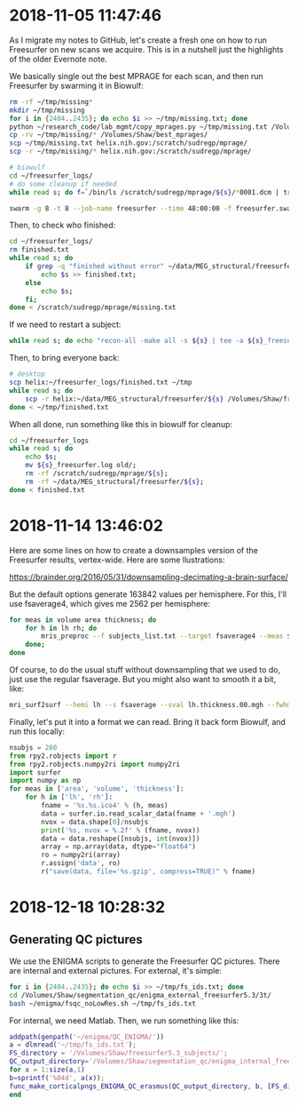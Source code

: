 # 2018-11-05 11:47:46

As I migrate my notes to GitHub, let's create a fresh one on how to run
Freesurfer on new scans we acquire. This is in a nutshell just the highlights of
the older Evernote note.

We basically single out the best MPRAGE for each scan, and then run Freesurfer
by swarming it in Biowulf:

```bash
rm -rf ~/tmp/missing*
mkdir ~/tmp/missing
for i in {2404..2435}; do echo $i >> ~/tmp/missing.txt; done 
python ~/research_code/lab_mgmt/copy_mprages.py ~/tmp/missing.txt /Volumes/Shaw/ ~/tmp/missing/
cp -rv ~/tmp/missing/* /Volumes/Shaw/best_mprages/
scp ~/tmp/missing.txt helix.nih.gov:/scratch/sudregp/mprage/
scp -r ~/tmp/missing/* helix.nih.gov:/scratch/sudregp/mprage/
```

```bash
# biowulf
cd ~/freesurfer_logs/
# do some cleanup if needed
while read s; do f=`/bin/ls /scratch/sudregp/mprage/${s}/*0001.dcm | tr -d '\n'`; echo "source /usr/local/apps/freesurfer/5.3.0/SetUpFreeSurfer.sh; recon-all -i $f -subjid ${s} -all -openmp 8 | tee -a ${s}_freesurfer.log" >> freesurfer.swarm; done < /scratch/sudregp/mprage/missing.txt

swarm -g 8 -t 8 --job-name freesurfer --time 48:00:00 -f freesurfer.swarm -m freesurfer/5.3.0 --logdir trash
```

Then, to check who finished:

```bash
cd ~/freesurfer_logs/
rm finished.txt
while read s; do 
    if grep -q "finished without error" ~/data/MEG_structural/freesurfer/${s}/scripts/recon-all.log; then
        echo $s >> finished.txt;
    else
        echo $s;
    fi;
done < /scratch/sudregp/mprage/missing.txt
```

If we need to restart a subject:

```bash
while read s; do echo "recon-all -make all -s ${s} | tee -a ${s}_freesurfer.log" >> redo.swarm; done < redo  
```

Then, to bring everyone back:

```bash
# desktop
scp helix:~/freesurfer_logs/finished.txt ~/tmp
while read s; do
    scp -r helix:~/data/MEG_structural/freesurfer/${s} /Volumes/Shaw/freesurfer5.3_subjects/;
done < ~/tmp/finished.txt
```

When all done, run something like this in biowulf for cleanup:

```bash
cd ~/freesurfer_logs
while read s; do
    echo $s;
    mv ${s}_freesurfer.log old/;
    rm -rf /scratch/sudregp/mprage/${s};
    rm -rf ~/data/MEG_structural/freesurfer/${s};
done < finished.txt
```

# 2018-11-14 13:46:02

Here are some lines on how to create a downsamples version of the Freesurfer results, vertex-wide. Here are some llustrations: 

https://brainder.org/2016/05/31/downsampling-decimating-a-brain-surface/

But the default options generate 163842 values per hemisphere. For this, I'll use fsaverage4, which gives me 2562 per hemisphere:

```bash
for meas in volume area thickness; do
    for h in lh rh; do
        mris_preproc --f subjects_list.txt --target fsaverage4 --meas $meas --hemi $h --out ${h}.${meas}.ico4.mgh;
    done;
done
```

Of course, to do the usual stuff without downsampling that we used to do, just use the regular fsaverage. But you might also want to smooth it a bit, like:

```bash
mri_surf2surf --hemi lh --s fsaverage --sval lh.thickness.00.mgh --fwhm 10 --cortex --tval lh.thickness.10.mgh
```

Finally, let's put it into a format we can read. Bring it back form Biowulf, and run this locally:

```python
nsubjs = 260
from rpy2.robjects import r
from rpy2.robjects.numpy2ri import numpy2ri
import surfer
import numpy as np
for meas in ['area', 'volume', 'thickness']:
    for h in ['lh', 'rh']:
        fname = '%s.%s.ico4' % (h, meas)
        data = surfer.io.read_scalar_data(fname + '.mgh')
        nvox = data.shape[0]/nsubjs
        print('%s, nvox = %.2f' % (fname, nvox))
        data = data.reshape([nsubjs, int(nvox)])
        array = np.array(data, dtype="float64")
        ro = numpy2ri(array)
        r.assign('data', ro)
        r("save(data, file='%s.gzip', compress=TRUE)" % fname)
```

# 2018-12-18 10:28:32

## Generating QC pictures

We use the ENIGMA scripts to generate the Freesurfer QC pictures. There are
internal and external pictures. For external, it's simple:

```bash
for i in {2404..2435}; do echo $i >> ~/tmp/fs_ids.txt; done
cd /Volumes/Shaw/segmentation_qc/enigma_external_freesurfer5.3/3t/
bash ~/enigma/fsqc_noLowRes.sh ~/tmp/fs_ids.txt
```

For internal, we need Matlab. Then, we run something like this:

```matlab
addpath(genpath('~/enigma/QC_ENIGMA/'))
a = dlmread('~/tmp/fs_ids.txt');
FS_directory = '/Volumes/Shaw/freesurfer5.3_subjects/';
QC_output_directory='/Volumes/Shaw/segmentation_qc/enigma_internal_freesurfer5.3/3t/';
for x = 1:size(a,1)
b=sprintf('%04d', a(x));
func_make_corticalpngs_ENIGMA_QC_erasmus(QC_output_directory, b, [FS_directory,'/',b,'/mri/orig.mgz'], [FS_directory,'/',b,'/mri/aparc+aseg.mgz']);
end
```
